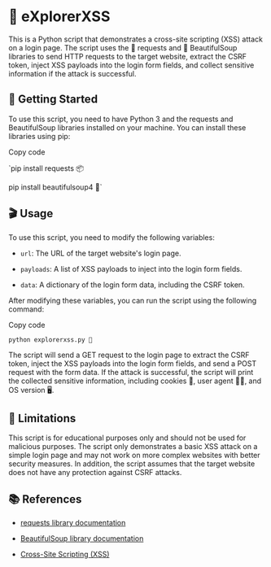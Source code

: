 
# 🚀 eXplorerXSS

This is a Python script that demonstrates a cross-site scripting (XSS) attack on a login page. The script uses the 🐍 requests and 🍲 BeautifulSoup libraries to send HTTP requests to the target website, extract the CSRF token, inject XSS payloads into the login form fields, and collect sensitive information if the attack is successful.

## 🏁 Getting Started

To use this script, you need to have Python 3 and the requests and BeautifulSoup libraries installed on your machine. You can install these libraries using pip:

Copy code

`pip install requests 📦

pip install beautifulsoup4 🎨` 

## 🎬 Usage

To use this script, you need to modify the following variables:

-   `url`: The URL of the target website's login page.
    
-   `payloads`: A list of XSS payloads to inject into the login form fields.
    
-   `data`: A dictionary of the login form data, including the CSRF token.
    

After modifying these variables, you can run the script using the following command:

Copy code

`python explorerxss.py 🚀` 

The script will send a GET request to the login page to extract the CSRF token, inject the XSS payloads into the login form fields, and send a POST request with the form data. If the attack is successful, the script will print the collected sensitive information, including cookies 🍪, user agent 🕵️‍♂️, and OS version 🖥️.

## 🚫 Limitations

This script is for educational purposes only and should not be used for malicious purposes. The script only demonstrates a basic XSS attack on a simple login page and may not work on more complex websites with better security measures. In addition, the script assumes that the target website does not have any protection against CSRF attacks.

## 📚 References

-   [requests library documentation](https://docs.python-requests.org/en/latest/)
    
-   [BeautifulSoup library documentation](https://www.crummy.com/software/BeautifulSoup/bs4/doc/)
    
-   [Cross-Site Scripting (XSS)](https://owasp.org/www-community/attacks/xss/)
